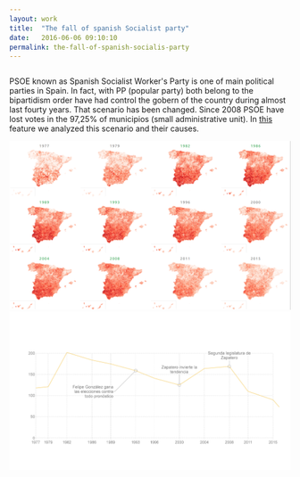 ```yaml
---
layout: work
title:  "The fall of spanish Socialist party"
date:   2016-06-06 09:10:10
permalink: the-fall-of-spanish-socialis-party
---
```


<div class="row">
  <div class="twelve columns">
    <p>PSOE known as Spanish Socialist Worker's Party is one of main political parties in Spain. In fact, with PP (popular party) both belong to the bipartidism order have had control the gobern of the country during almost last fourty years. That scenario has been changed. Since 2008 PSOE have lost votes in the 97,25% of municipios (small administrative unit). In <a href="http://datos.elespanol.com/elecciones-generales/psoe-pierde-votos-en-97-por-ciento-municipios/">this </a> feature we analyzed this scenario and their causes.
    </p>
  </div>
  <div class="twelve columns">
  <a href="http://datos.elespanol.com/elecciones-generales/psoe-pierde-votos-en-97-por-ciento-municipios/"><img src="/img/psoe.png" class="img-responsive img" alt="front-page" style="width: 100%;"/></a>
  </div>
  <div class="twelve columns">
  <a href="http://datos.elespanol.com/elecciones-generales/psoe-pierde-votos-en-97-por-ciento-municipios/"><img src="/img/evolucion-escanos.jpg" class="img-responsive img" alt="maps" style="width: 100%;"/></a>
  </div>
</div>
